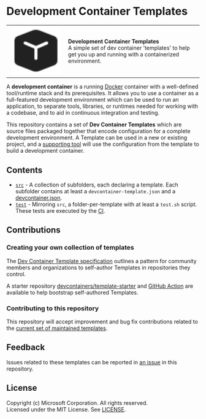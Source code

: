 # Development Container Templates

<table style="width: 100%; border-style: none;"><tr>
<td style="width: 140px; text-align: center;"><a href="https://github.com/devcontainers"><img width="128px" src="https://raw.githubusercontent.com/microsoft/fluentui-system-icons/78c9587b995299d5bfc007a0077773556ecb0994/assets/Cube/SVG/ic_fluent_cube_32_filled.svg" alt="devcontainers organization logo"/></a></td>
<td>
<strong>Development Container Templates</strong><br />
A simple set of dev container 'templates' to help get you up and running with a containerized environment.
</td>
</tr></table>

A **development container** is a running [Docker](https://www.docker.com) container with a well-defined tool/runtime stack and its prerequisites. It allows you to use a container as a full-featured development environment which can be used to run an application, to separate tools, libraries, or runtimes needed for working with a codebase, and to aid in continuous integration and testing.

This repository contains a set of **Dev Container Templates** which are source files packaged together that encode configuration for a complete development environment. A Template can be used in a new or existing project, and a [supporting tool](https://containers.dev/supporting) will use the configuration from the template to build a development container.

## Contents

- [`src`](src) - A collection of subfolders, each declaring a template. Each subfolder contains at least a
    `devcontainer-template.json` and a [devcontainer.json](https://containers.dev/implementors/json_reference/).
- [`test`](test) - Mirroring `src`, a folder-per-template with at least a `test.sh` script. These tests are executed by the [CI](https://github.com/myty/devcontainer-templates/blob/main/.github/workflows/test-pr.yaml).

## Contributions

### Creating your own collection of templates

The [Dev Container Template specification](https://containers.dev/implementors/templates-distribution/#distribution) outlines a pattern for community members and organizations to self-author Templates in repositories they control.

A starter repository [devcontainers/template-starter](https://github.com/devcontainers/template-starter) and [GitHub Action](https://github.com/devcontainers/action) are available to help bootstrap self-authored Templates.

### Contributing to this repository

This repository will accept improvement and bug fix contributions related to the
[current set of maintained templates](./src).

## Feedback

Issues related to these templates can be reported in [an issue](https://github.com/myty/devcontainer-templates/issues) in this repository.

## License

Copyright (c) Microsoft Corporation. All rights reserved. <br />
Licensed under the MIT License. See [LICENSE](LICENSE).
